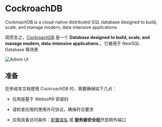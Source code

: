 # CockroachDB

CockroachDB is a cloud-native distributed SQL database designed to build, scale, and manage modern, data-intensive applications.

简而言之，[CockroachDB](https://www.cockroachlabs.com/) 是一个 **Database designed to build, scale, and manage modern, data-intensive applications.**，它被用于 NewSQL Database  等场景


![Admin UI](https://libs.websoft9.com/Websoft9/DocsPicture/zh/cockroachdb/cockroachdb-gui-websoft9.png)


## 准备

在参阅本文档使用 CockroachDB 时，需要确保如下几点：

- 应用是基于 Websoft9 安装的

- 请检查应用的使用许可协议，确保符合要求

- 应用具备访问条件：[配置域名](./guide/appsetdomain) 或 **服务器安全组**开启网外端口